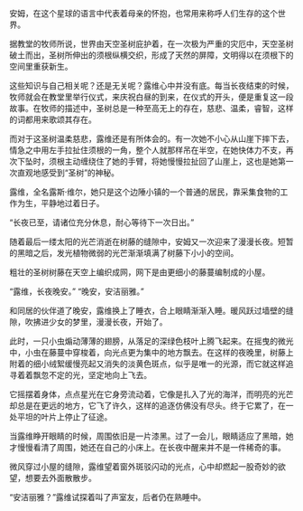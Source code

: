 安姆，在这个星球的语言中代表着母亲的怀抱，也常用来称呼人们生存的这个世界。

据教堂的牧师所说，世界由天空圣树庇护着，在一次极为严重的灾厄中，天空圣树破土而出，圣树所伸出的须根纵横交织，形成了天然的屏障，文明得以在须根下的空间里重获新生。

这些知识与自己相关呢？还是无关呢？露维心中并没有底。每当长夜结束的时候，牧师就会在教堂里举行仪式，来庆祝白昼的到来，在仪式的开头，便是重复这一段故事。在牧师的描述中，圣树总是一种至高无上的存在，慈悲、温柔，睿智，这样的词都用来歌颂其存在。

而对于这圣树温柔慈悲，露维还是有所体会的。有一次她不小心从山崖下摔下去，情急之中用左手拉扯住须根的一角，整个人就那样吊在半空，在她快体力不支，再次下坠时，须根主动缠绕住了她的手臂，将她慢慢拉扯回了山崖上，这也是她第一次直观地感受到“圣树”的神秘。

露维，全名露斯·维尔，她只是这个边陲小镇的一个普通的居民，靠采集食物的工作为生，平静地过着日子。

“长夜已至，请诸位充分休息，耐心等待下一次日出。”

随着最后一缕太阳的光芒消逝在树藤的缝隙中，安姆又一次迎来了漫漫长夜。短暂的黑暗之后，发光植物微弱的光芒渐渐填满了树藤下小小的空间。

粗壮的圣树树藤在天空上编织成网，网下是由更细小的藤蔓编制成的小屋。

“露维，长夜晚安。”
“晚安，安洁丽雅。”

和同居的伙伴道了晚安，露维换上了睡衣，合上眼睛渐渐入睡。暖风跃过墙壁的缝隙，吹拂进少女的梦里，漫漫长夜，开始了。

此时，一只小虫煽动薄薄的翅膀，从落足的深绿色枝叶上腾飞起来。在摇曳的微光中，小虫在藤蔓中穿梭着，向光点更为集中的地方飘去。在这样的夜晚里，树藤上附着的细小绒絮缓慢亮起又消失的淡黄色斑点，似乎是唯一的光源，而它就这样追寻着着飘忽不定的光，坚定地向上飞去。

它摇摆着身体，点点星光在它身旁流动着，它像是扎入了光的海洋，而明亮的光芒却总是在更远的地方，它飞了许久，这样的追逐仿佛没有尽头。终于它累了，在一处平坦的叶片上停止了征途。

当露维睁开眼睛的时候，周围依旧是一片漆黑。过了一会儿，眼睛适应了黑暗，她才慢慢看清了周围，她还在自己的小床上。在长夜中醒来并不是一件稀奇的事。

微风穿过小屋的缝隙，露维望着窗外斑驳闪动的光点，心中却燃起一股奇妙的欲望，想要去外面散散步。

“安洁丽雅？”露维试探着叫了声室友，后者仍在熟睡中。